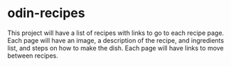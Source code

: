 # odin-recipes
This project will have a list of recipes with links to go to each recipe page.
Each page will have an image, a description of the recipe, and ingredients list, and steps on how to make the dish.
Each page will have links to move between recipes.